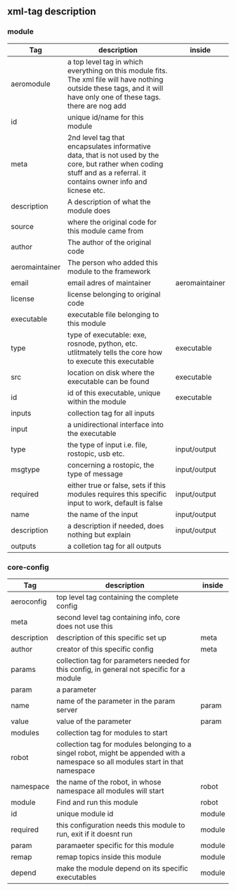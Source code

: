 xml-tag description
-------------------

### module
 

| Tag  			| description  										| inside |
|---------------|---------------------------------------------------|--------|
| aeromodule    | a top level tag in which everything on this module fits. The xml file will have nothing outside these tags, and it will have only one of these tags. there are nog add  |
|  id           | unique id/name for this module  |
| meta  		| 2nd level tag that encapsulates informative data, that is not used by the core, but rather when coding stuff and as a referral. it contains owner info and licnese etc.  |
| description   | A description of what the module does |
| source 		| where the original code for this module came from |
| author        | The author of the original code |
| aeromaintainer| The person who added this module to the framework |
| email 		| email adres of maintainer | aeromaintainer |
| license 		| license belonging to original code |
| executable    | executable file belonging to this module |
| type 			| type of executable: exe, rosnode, python, etc. utlitmately tells the core how to execute this executable | executable |
| src 			| location on disk where the executable can be found | executable |
| id 			| id of this executable, unique within the module | executable |
| inputs 		| collection tag for all inputs |
| input 		| a unidirectional interface into the executable |
| type 			| the type of input i.e. file, rostopic, usb etc. | input/output |
| msgtype 		| concerning a rostopic, the type of message | input/output |
| required 		| either true or false, sets if this modules requires this specific input to work, default is false | input/output |
| name 			| the name of the input | input/output |
| description 	| a description if needed, does nothing but explain | input/output |
| outputs 		| a colletion tag for all outputs |

### core-config

| Tag  			| description  										| inside |
|---------------|---------------------------------------------------|--------|
| aeroconfig 	| top level tag containing the complete config |
| meta 			| second level tag containing info, core does not use this | 
| description  	| description of this specific set up | meta |
| author 		| creator of this specific config | meta |
| params 		| collection tag for parameters needed for this config, in general not specific for a module |
| param 		| a parameter |
| name 			| name of the parameter in the param server | param |
| value 		| value of the parameter | param |
| modules 		| collection tag for modules to start | 
| robot 		| collection tag for modules belonging to a singel robot, might be appended with a namespace so all modules start in that namespace |
| namespace 	| the name of the robot, in whose namespace all modules will start | robot|
| module 		| Find and run this module | robot |
| id 			| unique module id | module |
| required 		| this configuration needs this module to run, exit if it doesnt run | module |
| param 		| paramaeter specific for this module | module |
| remap 		| remap topics inside this module | module |
| depend 		| make the module depend on its specific executables | module |